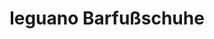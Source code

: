 ---
title: "leguano Barfußschuhe"
url: /neustadt-an-der-weinstrasse/leguano-barfussschuhe/
shop: Schuhe
---
